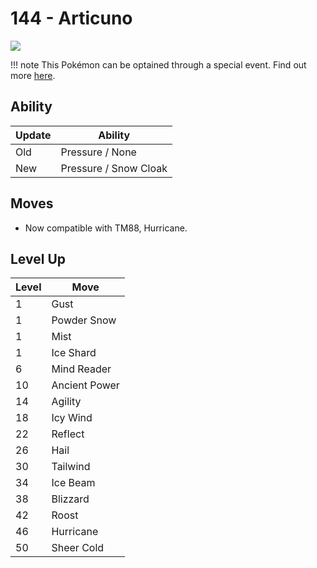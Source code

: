 # 144 - Articuno
![][144]

!!! note
    This Pokémon can be optained through a special event. Find out more [here](../../special_events/#articuno).

## Ability

Update | Ability
---    | ---
Old    | Pressure / None
New    | Pressure / Snow Cloak

## Moves

 - Now compatible with TM88, Hurricane.

## Level Up

Level | Move
---   | ---
  1   | Gust
  1   | Powder Snow
  1   | Mist
  1   | Ice Shard
  6   | Mind Reader
 10   | Ancient Power
 14   | Agility
 18   | Icy Wind
 22   | Reflect
 26   | Hail
 30   | Tailwind
 34   | Ice Beam
 38   | Blizzard
 42   | Roost
 46   | Hurricane
 50   | Sheer Cold



[144]: ../img/pokemon/144.png

